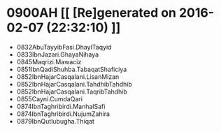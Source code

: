 # 0900AH [[ [Re]generated on 2016-02-07 (22:32:10) ]]

* 0832AbuTayyibFasi.DhaylTaqyid
* 0833IbnJazari.GhayaNihaya
* 0845Maqrizi.Mawaciz
* 0851IbnQadiShuhba.TabaqatShaficiya
* 0852IbnHajarCasqalani.LisanMizan
* 0852IbnHajarCasqalani.TahdhibTahdhib
* 0852IbnHajarCasqalani.TaqribTahdhib
* 0855Cayni.CumdaQari
* 0874IbnTaghribirdi.ManhalSafi
* 0874IbnTaghribirdi.NujumZahira
* 0879IbnQutlubugha.Thiqat
